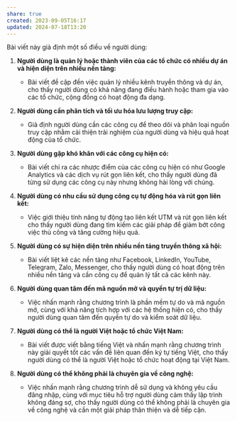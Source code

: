 ```yaml
---
share: true
created: 2023-09-05T16:17
updated: 2024-07-18T13:20
---
```

Bài viết này giả định một số điều về người dùng:

1. **Người dùng là quản lý hoặc thành viên của các tổ chức có nhiều dự án và hiện diện trên nhiều nền tảng:**
   - Bài viết đề cập đến việc quản lý nhiều kênh truyền thông và dự án, cho thấy người dùng có khả năng đang điều hành hoặc tham gia vào các tổ chức, cộng đồng có hoạt động đa dạng.

2. **Người dùng cần phân tích và tối ưu hóa lưu lượng truy cập:**
   - Giả định người dùng cần các công cụ để theo dõi và phân loại nguồn truy cập nhằm cải thiện trải nghiệm của người dùng và hiệu quả hoạt động của tổ chức.

3. **Người dùng gặp khó khăn với các công cụ hiện có:**
   - Bài viết chỉ ra các nhược điểm của các công cụ hiện có như Google Analytics và các dịch vụ rút gọn liên kết, cho thấy người dùng đã từng sử dụng các công cụ này nhưng không hài lòng với chúng.

4. **Người dùng có nhu cầu sử dụng công cụ tự động hóa và rút gọn liên kết:**
   - Việc giới thiệu tính năng tự động tạo liên kết UTM và rút gọn liên kết cho thấy người dùng đang tìm kiếm các giải pháp để giảm bớt công việc thủ công và tăng cường hiệu quả.

5. **Người dùng có sự hiện diện trên nhiều nền tảng truyền thông xã hội:**
   - Bài viết liệt kê các nền tảng như Facebook, LinkedIn, YouTube, Telegram, Zalo, Messenger, cho thấy người dùng có hoạt động trên nhiều nền tảng và cần công cụ để quản lý tất cả các kênh này.

6. **Người dùng quan tâm đến mã nguồn mở và quyền tự trị dữ liệu:**
   - Việc nhấn mạnh rằng chương trình là phần mềm tự do và mã nguồn mở, cùng với khả năng tích hợp với các hệ thống hiện có, cho thấy người dùng quan tâm đến quyền tự do và kiểm soát dữ liệu.

7. **Người dùng có thể là người Việt hoặc tổ chức Việt Nam:**
   - Bài viết được viết bằng tiếng Việt và nhấn mạnh rằng chương trình này giải quyết tốt các vấn đề liên quan đến ký tự tiếng Việt, cho thấy người dùng có thể là người Việt hoặc tổ chức hoạt động tại Việt Nam.

8. **Người dùng có thể không phải là chuyên gia về công nghệ:**
   - Việc nhấn mạnh rằng chương trình dễ sử dụng và không yêu cầu đăng nhập, cùng với mục tiêu hỗ trợ người dùng cảm thấy lập trình không đáng sợ, cho thấy người dùng có thể không phải là chuyên gia về công nghệ và cần một giải pháp thân thiện và dễ tiếp cận.